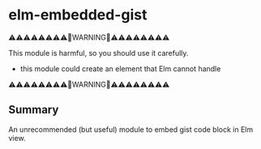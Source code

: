 # elm-embedded-gist

⚠⚠⚠⚠⚠⚠⚠⚠🐐WARNING🐐⚠⚠⚠⚠⚠⚠⚠⚠

This module is harmful, so you should use it carefully.

* this module could create an element that Elm cannot handle

⚠⚠⚠⚠⚠⚠⚠⚠🐐WARNING🐐⚠⚠⚠⚠⚠⚠⚠⚠


## Summary

An unrecommended (but useful) module to embed gist code block in Elm view.

